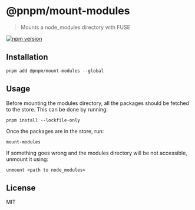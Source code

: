 # @pnpm/mount-modules

> Mounts a node_modules directory with FUSE

[![npm version](https://img.shields.io/npm/v/@pnpm/mount-modules.svg)](https://www.npmjs.com/package/@pnpm/mount-modules)

## Installation

```
pnpm add @pnpm/mount-modules --global
```

## Usage

Before mounting the modules directory, all the packages should be fetched to the store. This can be done by running:

```
pnpm install --lockfile-only
```

Once the packages are in the store, run:

```
mount-modules
```

If something goes wrong and the modules directory will be not accessible, unmount it using:

```
unmount <path to node_modules>
```

## License

MIT

